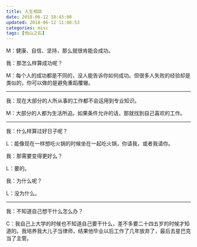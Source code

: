 ```yaml
---
title: 人生相談
date: 2018-06-12 10:43:08
updated: 2018-06-12 11:08:53
categories: misc
tags: [他山之石]
---
```


M：健康、自信、坚持，那么就很肯能会成功。

我：那怎么样算成功呢？

M：每个人的成功都是不同的，没人能告诉你如何成功。但很多人失败的经验却是类似的，你可以做的是避免重蹈覆辙。

<!--more-->

---

我：现在大部分的人所从事的工作都不会运用到专业知识。

M：大部分的人都为生活所迫。如果条件允许的话，那就找到自己喜欢的工作。

---

我：什么样算过好日子呢？

L：能像现在一样想吃火锅的时候坐在一起吃火锅，你请我，或者我请你。

我：那需要变得更好么？

L：要的。

我：为什么呢？

L：没为什么。

---

我：不知道自己想干什么怎么办？

C：我自己上大学的时候也不知道自己要干什么，差不多要二十四五岁的时候才知道的。我培养我大儿子当律师，结果他毕业以后工作了几年放弃了，最后去星巴克当了主管。
